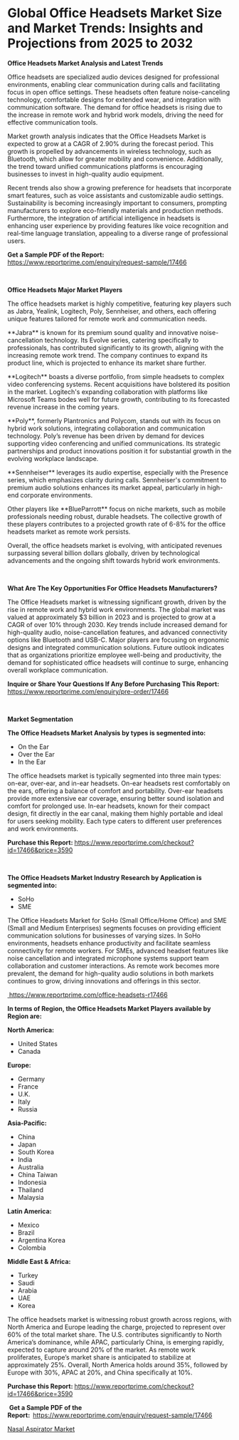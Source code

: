 <p><h1>Global Office Headsets Market Size and Market Trends: Insights and Projections from 2025 to 2032</h1></p><p><strong>Office Headsets Market Analysis and Latest Trends</strong></p>
<p><p>Office headsets are specialized audio devices designed for professional environments, enabling clear communication during calls and facilitating focus in open office settings. These headsets often feature noise-canceling technology, comfortable designs for extended wear, and integration with communication software. The demand for office headsets is rising due to the increase in remote work and hybrid work models, driving the need for effective communication tools.</p><p>Market growth analysis indicates that the Office Headsets Market is expected to grow at a CAGR of 2.90% during the forecast period. This growth is propelled by advancements in wireless technology, such as Bluetooth, which allow for greater mobility and convenience. Additionally, the trend toward unified communications platforms is encouraging businesses to invest in high-quality audio equipment. </p><p>Recent trends also show a growing preference for headsets that incorporate smart features, such as voice assistants and customizable audio settings. Sustainability is becoming increasingly important to consumers, prompting manufacturers to explore eco-friendly materials and production methods. Furthermore, the integration of artificial intelligence in headsets is enhancing user experience by providing features like voice recognition and real-time language translation, appealing to a diverse range of professional users.</p></p>
<p><strong>Get a Sample PDF of the Report:&nbsp;</strong> <a href="https://www.reportprime.com/enquiry/request-sample/17466?utm_campaign=2146&utm_medium=2&utm_source=Github&utm_content=ia&utm_term=18032025&utm_id=office-headsets">https://www.reportprime.com/enquiry/request-sample/17466</a></p>
<p>&nbsp;</p>
<p><strong>Office Headsets Major Market Players</strong></p>
<p><p>The office headsets market is highly competitive, featuring key players such as Jabra, Yealink, Logitech, Poly, Sennheiser, and others, each offering unique features tailored for remote work and communication needs.</p><p>**Jabra** is known for its premium sound quality and innovative noise-cancellation technology. Its Evolve series, catering specifically to professionals, has contributed significantly to its growth, aligning with the increasing remote work trend. The company continues to expand its product line, which is projected to enhance its market share further.</p><p>**Logitech** boasts a diverse portfolio, from simple headsets to complex video conferencing systems. Recent acquisitions have bolstered its position in the market. Logitech's expanding collaboration with platforms like Microsoft Teams bodes well for future growth, contributing to its forecasted revenue increase in the coming years.</p><p>**Poly**, formerly Plantronics and Polycom, stands out with its focus on hybrid work solutions, integrating collaboration and communication technology. Poly’s revenue has been driven by demand for devices supporting video conferencing and unified communications. Its strategic partnerships and product innovations position it for substantial growth in the evolving workplace landscape.</p><p>**Sennheiser** leverages its audio expertise, especially with the Presence series, which emphasizes clarity during calls. Sennheiser's commitment to premium audio solutions enhances its market appeal, particularly in high-end corporate environments.</p><p>Other players like **BlueParrott** focus on niche markets, such as mobile professionals needing robust, durable headsets. The collective growth of these players contributes to a projected growth rate of 6-8% for the office headsets market as remote work persists.</p><p>Overall, the office headsets market is evolving, with anticipated revenues surpassing several billion dollars globally, driven by technological advancements and the ongoing shift towards hybrid work environments.</p></p>
<p>&nbsp;</p>
<p><strong>What Are The Key Opportunities For Office Headsets Manufacturers?</strong></p>
<p><p>The Office Headsets market is witnessing significant growth, driven by the rise in remote work and hybrid work environments. The global market was valued at approximately $3 billion in 2023 and is projected to grow at a CAGR of over 10% through 2030. Key trends include increased demand for high-quality audio, noise-cancellation features, and advanced connectivity options like Bluetooth and USB-C. Major players are focusing on ergonomic designs and integrated communication solutions. Future outlook indicates that as organizations prioritize employee well-being and productivity, the demand for sophisticated office headsets will continue to surge, enhancing overall workplace communication.</p></p>
<p><strong>Inquire or Share Your Questions If Any Before Purchasing This Report:</strong> <a href="https://www.reportprime.com/enquiry/pre-order/17466?utm_campaign=2146&utm_medium=2&utm_source=Github&utm_content=ia&utm_term=18032025&utm_id=office-headsets">https://www.reportprime.com/enquiry/pre-order/17466</a></p>
<p>&nbsp;</p>
<p><strong>Market Segmentation</strong></p>
<p><strong>The Office Headsets Market Analysis by types is segmented into:</strong></p>
<p><ul><li>On the Ear</li><li>Over the Ear</li><li>In the Ear</li></ul></p>
<p><p>The office headsets market is typically segmented into three main types: on-ear, over-ear, and in-ear headsets. On-ear headsets rest comfortably on the ears, offering a balance of comfort and portability. Over-ear headsets provide more extensive ear coverage, ensuring better sound isolation and comfort for prolonged use. In-ear headsets, known for their compact design, fit directly in the ear canal, making them highly portable and ideal for users seeking mobility. Each type caters to different user preferences and work environments.</p></p>
<p><strong>Purchase this Report:&nbsp;</strong><a href="https://www.reportprime.com/checkout?id=17466&price=3590&utm_campaign=2146&utm_medium=2&utm_source=Github&utm_content=ia&utm_term=18032025&utm_id=office-headsets">https://www.reportprime.com/checkout?id=17466&price=3590</a></p>
<p>&nbsp;</p>
<p><strong>The Office Headsets Market Industry Research by Application is segmented into:</strong></p>
<p><ul><li>SoHo</li><li>SME</li></ul></p>
<p><p>The Office Headsets Market for SoHo (Small Office/Home Office) and SME (Small and Medium Enterprises) segments focuses on providing efficient communication solutions for businesses of varying sizes. In SoHo environments, headsets enhance productivity and facilitate seamless connectivity for remote workers. For SMEs, advanced headset features like noise cancellation and integrated microphone systems support team collaboration and customer interactions. As remote work becomes more prevalent, the demand for high-quality audio solutions in both markets continues to grow, driving innovations and offerings in this sector.</p></p>
<p><a href="https://www.reportprime.com/office-headsets-r17466?utm_campaign=2146&utm_medium=2&utm_source=Github&utm_content=ia&utm_term=18032025&utm_id=office-headsets">&nbsp;https://www.reportprime.com/office-headsets-r17466</a></p>
<p><strong>In terms of Region, the Office Headsets Market Players available by Region are:</strong></p>
<p>
    <p> <strong> North America: </strong>
        <ul>
            <li>United States</li>
            <li>Canada</li>
        </ul>
        </p> 
    <p> <strong> Europe: </strong>
        <ul>
            <li>Germany</li>
            <li>France</li>
            <li>U.K.</li>
            <li>Italy</li>
            <li>Russia</li>
        </ul>
        </p> 
    <p> <strong> Asia-Pacific: </strong>
        <ul>
            <li>China</li>
            <li>Japan</li>
            <li>South Korea</li>
            <li>India</li>
            <li>Australia</li>
            <li>China Taiwan</li>
            <li>Indonesia</li>
            <li>Thailand</li>
            <li>Malaysia</li>
        </ul>
        </p> 
    <p> <strong> Latin America: </strong>
        <ul>
            <li>Mexico</li>
            <li>Brazil</li>
            <li>Argentina Korea</li>
            <li>Colombia</li>
        </ul>
        </p> 
    <p> <strong> Middle East & Africa: </strong>
        <ul>
            <li>Turkey</li>
            <li>Saudi</li>
            <li>Arabia</li>
            <li>UAE</li>
            <li>Korea</li>
        </ul>
    </p>
    </p>
<p><p>The office headsets market is witnessing robust growth across regions, with North America and Europe leading the charge, projected to represent over 60% of the total market share. The U.S. contributes significantly to North America’s dominance, while APAC, particularly China, is emerging rapidly, expected to capture around 20% of the market. As remote work proliferates, Europe’s market share is anticipated to stabilize at approximately 25%. Overall, North America holds around 35%, followed by Europe with 30%, APAC at 20%, and China specifically at 10%.</p></p>
<p><strong>Purchase this Report: </strong><a href="https://www.reportprime.com/checkout?id=17466&price=3590&utm_campaign=2146&utm_medium=2&utm_source=Github&utm_content=ia&utm_term=18032025&utm_id=office-headsets">https://www.reportprime.com/checkout?id=17466&price=3590</a></p>
<p>&nbsp;<strong>Get a Sample PDF of the Report:&nbsp;&nbsp;</strong><a href="https://www.reportprime.com/enquiry/request-sample/17466?utm_campaign=2146&utm_medium=2&utm_source=Github&utm_content=ia&utm_term=18032025&utm_id=office-headsets">https://www.reportprime.com/enquiry/request-sample/17466</a></p>
<p><strong></strong></p>
<p><p><a href="https://github.com/wileonie19657/Market-Research-Report-List-1/blob/main/nasal-aspirator-market.md?utm_campaign=2146&utm_medium=2&utm_source=Github&utm_content=ia&utm_term=18032025&utm_id=office-headsets">Nasal Aspirator Market</a></p></p>